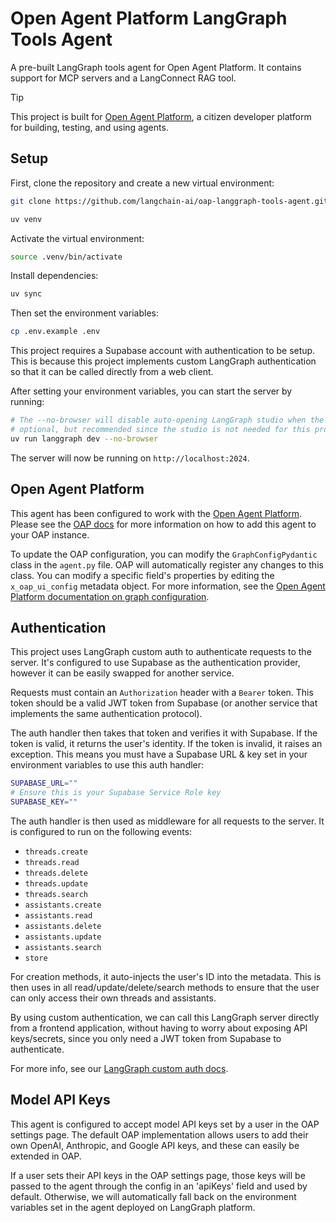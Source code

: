 # Open Agent Platform LangGraph Tools Agent

A pre-built LangGraph tools agent for Open Agent Platform. It contains support for MCP servers and a LangConnect RAG tool.

> [!TIP]
> This project is built for [Open Agent Platform](https://github.com/langchain-ai/open-agent-platform), a citizen developer platform for building, testing, and using agents.

## Setup

First, clone the repository and create a new virtual environment:

```bash
git clone https://github.com/langchain-ai/oap-langgraph-tools-agent.git
```

```bash
uv venv
```

Activate the virtual environment:

```bash
source .venv/bin/activate
```

Install dependencies:

```bash
uv sync
```

Then set the environment variables:

```bash
cp .env.example .env
```

This project requires a Supabase account with authentication to be setup. This is because this project implements custom LangGraph authentication so that it can be called directly from a web client.

After setting your environment variables, you can start the server by running:

```bash
# The --no-browser will disable auto-opening LangGraph studio when the server starts
# optional, but recommended since the studio is not needed for this project
uv run langgraph dev --no-browser
```

The server will now be running on `http://localhost:2024`.

## Open Agent Platform

This agent has been configured to work with the [Open Agent Platform](https://github.com/langchain-ai/open-agent-platform). Please see the [OAP docs](https://github.com/langchain-ai/open-agent-platform/tree/main/README.md) for more information on how to add this agent to your OAP instance.

To update the OAP configuration, you can modify the `GraphConfigPydantic` class in the `agent.py` file. OAP will automatically register any changes to this class. You can modify a specific field's properties by editing the `x_oap_ui_config` metadata object. For more information, see the [Open Agent Platform documentation on graph configuration](https://github.com/langchain-ai/open-agent-platform/?tab=readme-ov-file#configuration).

## Authentication

This project uses LangGraph custom auth to authenticate requests to the server. It's configured to use Supabase as the authentication provider, however it can be easily swapped for another service.

Requests must contain an `Authorization` header with a `Bearer` token. This token should be a valid JWT token from Supabase (or another service that implements the same authentication protocol).

The auth handler then takes that token and verifies it with Supabase. If the token is valid, it returns the user's identity. If the token is invalid, it raises an exception. This means you must have a Supabase URL & key set in your environment variables to use this auth handler:

```bash
SUPABASE_URL=""
# Ensure this is your Supabase Service Role key
SUPABASE_KEY=""
```

The auth handler is then used as middleware for all requests to the server. It is configured to run on the following events:

* `threads.create`
* `threads.read`
* `threads.delete`
* `threads.update`
* `threads.search`
* `assistants.create`
* `assistants.read`
* `assistants.delete`
* `assistants.update`
* `assistants.search`
* `store`

For creation methods, it auto-injects the user's ID into the metadata. This is then uses in all read/update/delete/search methods to ensure that the user can only access their own threads and assistants.

By using custom authentication, we can call this LangGraph server directly from a frontend application, without having to worry about exposing API keys/secrets, since you only need a JWT token from Supabase to authenticate.

For more info, see our [LangGraph custom auth docs](https://langchain-ai.github.io/langgraph/tutorials/auth/getting_started/).

## Model API Keys
This agent is configured to accept model API keys set by a user in the OAP settings page. The default OAP implementation allows users to add their own OpenAI, Anthropic, and Google API keys, and these can easily be extended in OAP.

If a user sets their API keys in the OAP settings page, those keys will be passed to the agent through the config in an 'apiKeys' field and used by default. Otherwise, we will automatically fall back on the environment variables set in the agent deployed on LangGraph platform.